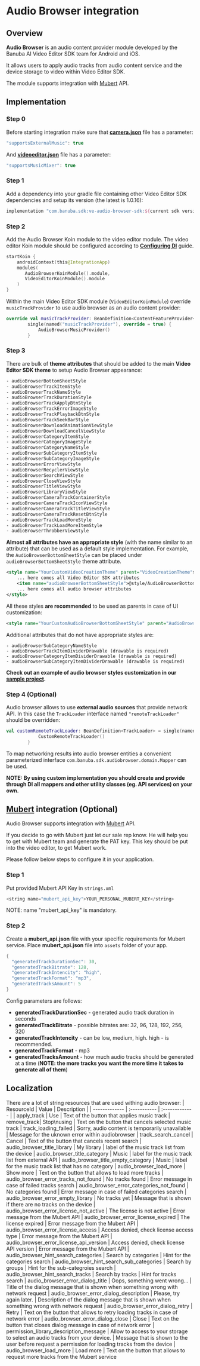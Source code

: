 # Audio Browser integration

## Overview

**Audio Browser** is an audio content provider module developed by the Banuba AI Video Editor SDK team for Android and iOS.

It allows users to apply audio tracks from audio content service and the device storage to video within Video Editor SDK.

The module supports integration with [Mubert](https://mubert.com/) API.

## Implementation

### Step 0

Before starting integration make sure that [**camera.json**](https://github.com/Banuba/ve-sdk-android-integration-sample/blob/main/app/src/main/assets/camera.json) file has a parameter:

```kotlin
"supportsExternalMusic": true
```

And [**videoeditor.json**](https://github.com/Banuba/ve-sdk-android-integration-sample/blob/main/app/src/main/assets/videoeditor.json) file has a parameter:

```kotlin
"supportsMusicMixer": true
```

### Step 1

Add a dependency into your gradle file containing other Video Editor SDK dependencies and setup its version (the latest is 1.0.16):

```kotlin
implementation "com.banuba.sdk:ve-audio-browser-sdk:${current sdk version}"
```

### Step 2

Add the Audio Browser Koin module to the video editor module. The video editor Koin module should be configured according to **[Configuring DI](https://github.com/Banuba/ve-sdk-android-integration-sample#configure-di)** guide.

```kotlin
startKoin {
    androidContext(this@IntegrationApp)        
    modules(
       AudioBrowserKoinModule().module,
       VideoEditorKoinModule().module
    )
}
```

Within the main Video Editor SDK module (`VideoEditorKoinModule`) override `musicTrackProvider` to use audio browser as an audio content provider:

```kotlin
override val musicTrackProvider: BeanDefinition<ContentFeatureProvider<TrackData>> =
        single(named("musicTrackProvider"), override = true) {
            AudioBrowserMusicProvider()
        }
```

### Step 3

There are bulk of **theme attributes** that should be added to the main **Video Editor SDK theme** to setup Audio Browser appearance:

```xml
- audioBrowserBottomSheetStyle
- audioBrowserTrackItemStyle
- audioBrowserTrackNameStyle
- audioBrowserTrackDurationStyle
- audioBrowserTrackApplyBtnStyle
- audioBrowserTrackErrorImageStyle
- audioBrowserTrackPlaybackBtnStyle
- audioBrowserTrackSeekBarStyle
- audioBrowserDownloadAnimationViewStyle
- audioBrowserDownloadCancelViewStyle
- audioBrowserCategoryItemStyle
- audioBrowserCategoryImageStyle
- audioBrowserCategoryNameStyle
- audioBrowserSubCategoryItemStyle
- audioBrowserSubCategoryImageStyle
- audioBrowserErrorViewStyle
- audioBrowserRecyclerViewStyle
- audioBrowserSearchViewStyle
- audioBrowserCloseViewStyle
- audioBrowserTitleViewStyle
- audioBrowserLibraryViewStyle
- audioBrowserCameraTrackContainerStyle
- audioBrowserCameraTrackIconViewStyle
- audioBrowserCameraTrackTitleViewStyle
- audioBrowserCameraTrackResetBtnStyle
- audioBrowserTrackLoadMoreStyle
- audioBrowserTrackLoadMoreItemStyle
- audioBrowserThrobberViewStyle
```

**Almost all** **attributes have an appropriate style** (with the name similar to an attribute) that can be used as a default style implementation. For example, the `AudioBrowserBottomSheetStyle` can be placed under `audioBrowserBottomSheetStyle` theme attribute. 

```xml
<style name="YourCustomVideoCreationTheme" parent="VideoCreationTheme">
	... here comes all Video Editor SDK attributes
	<item name="audioBrowserBottomSheetStyle">@style/AudioBrowserBottomSheetStyle</item>
	... here comes all audio browser attributes
</style>
```

All these styles **are recommended** to be used as parents in case of UI customization:

```xml
<style name="YourCustomAudioBrowserBottomSheetStyle" parent="AudioBrowserBottomSheetStyle" />
```

Additional attributes that do not have appropriate styles are:

```
- audioBrowserSubCategoryNameStyle
- audioBrowserTrackItemDividerDrawable (drawable is required)
- audioBrowserCategoryItemDividerDrawable (drawable is required)
- audioBrowserSubCategoryItemDividerDrawable (drawable is required)
```

**Check out an example of audio browser styles customization in our [sample project](https://github.com/Banuba/ve-sdk-android-integration-sample/blob/main/app/src/main/res/values/themes.xml#L262).**

### Step 4 (Optional)

Audio browser allows to use **external audio sources** that provide network API. In this case the `TrackLoader` interface named `"remoteTrackLoader"` should be overridden:

```kotlin
val customRemoteTrackLoader: BeanDefinition<TrackLoader> = single(named("remoteTrackLoader"), override = true) {
            CustomRemoteTrackLoader()
        }
```

To map networking results into audio browser entities a convenient parameterized interface `com.banuba.sdk.audiobrowser.domain.Mapper` can be used.

**NOTE: By using custom implementation you should create and provide through DI all mappers and other utility classes (eg. API services) on your own.**

## [Mubert](https://mubert.com/) integration (Optional)

Audio Browser supports integration with [Mubert](https://mubert.com/) API.

If you decide to go with Mubert  just let our sale rep know. He will help you to get with Mubert team and generate the PAT key. This key should be put into the video editor, to get Mubert work.

Please follow below steps to configure it in your application.

### Step 1

Put provided Mubert API Key in `strings.xml`

```kotlin
<string name="mubert_api_key">YOUR_PERSONAL_MUBERT_KEY</string> 
```

NOTE:  name "mubert_api_key"  is mandatory.

### Step 2

Create a **mubert_api.json** file with your specific requirements for Mubert service. Place  **mubert_api.json** file into `assets` folder of your app.

```kotlin
{
  "generatedTrackDurationSec": 30,
  "generatedTrackBitrate": 128,
  "generatedTrackIntencity": "high",
  "generatedTrackFormat": "mp3",
  "generatedTracksAmount": 5
}
```

Config parameters are follows:

- **generatedTrackDurationSec** - generated audio track duration in seconds
- **generatedTrackBitrate** - possible bitrates are: 32, 96, 128, 192, 256, 320
- **generatedTrackIntencity** - can be low, medium, high. high - is recommended.
- **generatedTrackFormat** - mp3
- **generatedTracksAmount** - how much audio tracks should be generated at a time (**NOTE: the more tracks you want the more time it takes to generate all of them**)

## Localization
There are a lot of string resources that are used withing audio browser:
| ResourceId        |      Value      |   Description |
| ------------- | :----------- | :------------- |
| apply_track | Use | Text of the button that applies music track
| remove_track| Stop\nusing | Text on the button that cancels selected music track
| track_loading_failed | Sorry, audio content is temporarily unavailable | Message for the uknown error within audiobrowser
| track_search_cancel | Cancel | Text of the button that cancels recent search
| audio_browser_title_library | My library | label of the music track list from the device
| audio_browser_title_category | Music | label for the music track list from external API
| audio_browser_title_empty_category | Music | label for the music track list that has no category
| audio_browser_load_more | Show more | Text on the button that allows to load more tracks
| audio_browser_error_tracks_not_found | No tracks found | Error message in case of failed tracks search
| audio_browser_error_categories_not_found | No categories found | Error message in case of failed categories search
| audio_browser_error_empty_library | No tracks yet | Message that is shown if there are no tracks on the device
| audio_browser_error_license_not_active | The license is not active | Error message from the Mubert API
| audio_browser_error_license_expired | The license expired | Error message from the Mubert API
| audio_browser_error_license_access | Access denied, check license access type | Error message from the Mubert API
| audio_browser_error_license_api_version | Access denied, check license API version | Error message from the Mubert API
| audio_browser_hint_search_categories | Search by categories | Hint for the categories search
| audio_browser_hint_search_sub_categories | Search by groups | Hint for the sub-categroies search
| audio_browser_hint_search_tracks | Search by tracks | Hint for tracks search
| audio_browser_error_dialog_title | Oops, something went wrong… | Title of the dialog message that is shown when something wrong with network request
| audio_browser_error_dialog_description | Please, try again later. | Description of the dialog message that is shown when something wrong with network request
| audio_browser_error_dialog_retry | Retry | Text on the button that allows to retry loading tracks in case of network error
| audio_browser_error_dialog_close | Close | Text on the button that closes dialog message in case of network error
| permission_library_description_message | Allow to access to your storage to select an audio tracks from your device. | Message that is shown to the user before request a permission for loading tracks from the device
| audio_browser_load_more | Load more | Text on the button that allows to request more tracks from the Mubert service